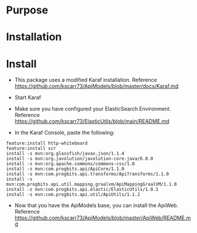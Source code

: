 Purpose
=======

Installation
============

# Install

* This package uses a modified Karaf installation.  Reference <https://github.com/kscarr73/ApiModels/blob/master/docs/Karaf.md>
* Start Karaf
* Make sure you have configured your ElasticSearch Environment. Reference <https://github.com/kscarr73/ElasticUtils/blob/main/README.md>

* In the Karaf Console, paste the following:

```
feature:install http-whiteboard
feature:install scr
install -s mvn:org.glassfish/javax.json/1.1.4
install -s mvn:org.javolution/javolution-core-java/6.0.0
install -s mvn:org.apache.commons/commons-csv/1.8
install -s mvn:com.progbits.api/ApiCore/1.1.0
install -s mvn:com.progbits.api.transforms/ApiTransforms/1.1.0
install -s mvn:com.progbits.api.util.mapping.graalvm/ApiMappingGraalVM/1.1.0
install -s mvn:com.progbits.api.elastic/ElasticUtils/1.0.1
install -s mvn:com.progbits.api.util/ApiUtils/1.1.2
```

* Now that you have the ApiModels base, you can install the ApiWeb.  Reference <https://github.com/kscarr73/ApiModels/blob/master/ApiWeb/README.md>